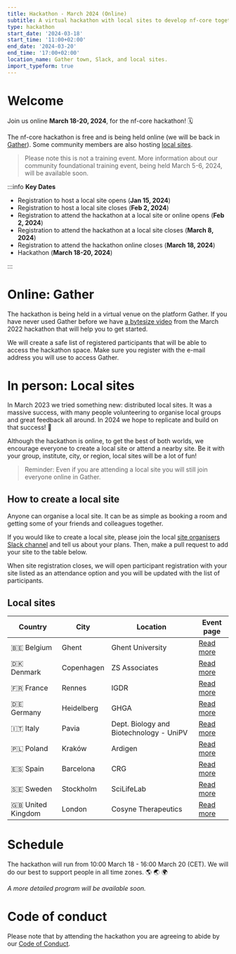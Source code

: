 ```yaml
---
title: Hackathon - March 2024 (Online)
subtitle: A virtual hackathon with local sites to develop nf-core together
type: hackathon
start_date: '2024-03-18'
start_time: '11:00+02:00'
end_date: '2024-03-20'
end_time: '17:00+02:00'
location_name: Gather town, Slack, and local sites.
import_typeform: true
---
```


# Welcome

Join us online **March 18-20, 2024**, for the nf-core hackathon! 🗓️

The nf-core hackathon is free and is being held online (we will be back in [Gather](https://gather.town/)).
Some community members are also hosting [local sites](#local-sites).

> Please note this is not a training event. More information about our community foundational training event, being held March 5-6, 2024, will be available soon.

:::info
**Key Dates**

- Registration to host a local site opens (**Jan 15, 2024**)
- Registration to host a local site closes (**Feb 2, 2024**)
- Registration to attend the hackathon at a local site or online opens (**Feb 2, 2024**)
- Registration to attend the hackathon at a local site closes (**March 8, 2024**)
- Registration to attend the hackathon online closes (**March 18, 2024**)
- Hackathon (**March 18-20, 2024**)

:::

# Online: Gather

The hackathon is being held in a virtual venue on the platform Gather. If you have never used Gather before we have [a bytesize video](https://nf-co.re/events/2022/bytesize-37-gathertown) from the March 2022 hackathon that will help you to get started.

We will create a safe list of registered participants that will be able to access the hackathon space. Make sure you register with the e-mail address you will use to access Gather.

<!--
To join, you will need to follow these steps:

1. Follow [this link](https://app.gather.town/app/br78S294XBCL487A/nf-core-hackathon) to find the Gather space
   - Please note that the hackathon space will not open until the event
2. Enter the email address you used to register for the hackathon
   - This is the same address from which you received this email
3. Check your email for a one-time code and enter it into the Gather window
4. Enter the space and enjoy the hackathon!
-->

# In person: Local sites

In March 2023 we tried something new: distributed local sites.
It was a massive success, with many people volunteering to organise local groups and great feedback all around.
In 2024 we hope to replicate and build on that success! 🚀

Although the hackathon is online, to get the best of both worlds, we encourage everyone to create a local site or attend a nearby site. Be it with your group, institute, city, or region, local sites will be a lot of fun!

> Reminder: Even if you are attending a local site you will still join everyone online in Gather.

## How to create a local site

Anyone can organise a local site. It can be as simple as booking a room and getting some of your friends and colleagues together.

If you would like to create a local site, please join the local [site organisers Slack channel](https://nfcore.slack.com/archives/C06E1CY29H9) and tell us about your plans. Then, make a pull request to add your site to the table below.

When site registration closes, we will open participant registration with your site listed as an attendance option and you will be updated with the list of participants.

## Local sites

<div class="table-responsive" markdown="1">

| Country    | City       | Location                                | Event page                                                      |
| ---------- | ---------- | --------------------------------------- | --------------------------------------------------------------- |
| 🇧🇪 Belgium | Ghent      | Ghent University                        | [Read more](./hackathon-march-2024/belgium-ghent-university.md) |
| 🇩🇰 Denmark | Copenhagen | ZS Associates                           | [Read more](./hackathon-march-2024/denmark-zs.md)               |
| 🇫🇷 France  | Rennes     | IGDR                                    | [Read more](./hackathon-march-2024/france-igdr.md)              |
| 🇩🇪 Germany | Heidelberg | GHGA                                    | [Read more](./hackathon-march-2024/germany-heidelberg.md)       |
| 🇮🇹 Italy   | Pavia      | Dept. Biology and Biotechnology - UniPV | [Read more](./hackathon-march-2024/italy-unipv.md)              |
| 🇵🇱 Poland  | Kraków     | Ardigen                                 | [Read more](./hackathon-march-2024/krakow-ardigen.md)           |
| 🇪🇸 Spain   | Barcelona  | CRG                                     | [Read more](./hackathon-march-2024/bcn-crg.md)                  |
| 🇸🇪 Sweden  | Stockholm  | SciLifeLab                              | [Read more](./hackathon-march-2024/sweden-scilifelab.md)        |
| 🇬🇧 United Kingdom | London | Cosyne Therapeutics                  | [Read more](./hackathon-march-2024/UK-London.md)                |

</div>

<!--
| 🇧🇷 Brazil       | Natal     | Federal University of Rio Grande do Norte | [Read more](br-ufrn.md)                   |
| 🇩🇪 Germany      | Leipzig   | MPI-EVA                                   | [Read more](germany-mpi-eva.md)           |
| 🇵🇱 Poland       | Kraków    | Ardigen                                   | [Read more](krakow-ardigen.md)            |
| 🇸🇳 Senegal      | Dakar     | Institut Pasteur de Dakar                 | [Read more](senegal-pasteur-dakar.md)     |
| 🇷🇸 Serbia       | Belgrade  | APIS Assay Technologies - Startit Centar  | [Read more](rs-apis-belgrade.md)          |
| 🇿🇦 South Africa | Cape Town | Stellenbosch University                   | [Read more](south-africa-stellenbosch.md) |
| 🇬🇧 UK           | Cambridge | Wellcome Trust Genome Campus              | [Read more](uk-wellcome-campus.md)        |
| 🇬🇧 UK           | Edinburgh | MRC Institute of Genetics and Cancer      | [Read more](uk-igc-edinburgh.md)          |
| 🇬🇧 UK           | London    | Google Academy                            | [Read more](uk-google.md)                 |
| 🇺🇸 USA          | Dallas    | University of Texas at Dallas             | [Read more](usa-university-texas.md)      |
| 🇺🇸 USA          | San Jose  | Quilt Co-Working Space                    | [Read more](usa-san-jose.md)              |
| 🇺🇸 USA          | Wyoming   | The University of Wyoming                 | [Read more](usa-university-wyoming.md)    |
-->

# Schedule

The hackathon will run from 10:00 March 18 - 16:00 March 20 (CET). We will do our best to support people in all time zones. 🌎 🌏 🌍

_A more detailed program will be available soon._

# Code of conduct

Please note that by attending the hackathon you are agreeing to abide by our [Code of Conduct](https://nf-co.re/code_of_conduct).
